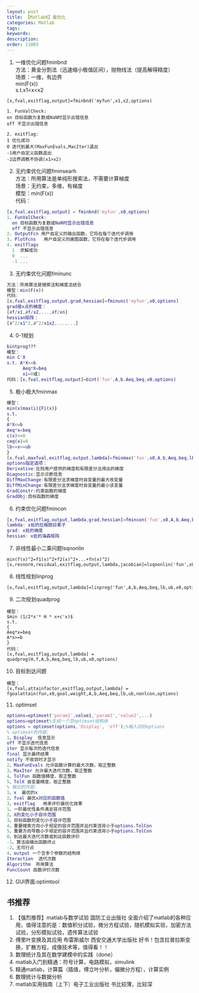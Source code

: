 ```yaml
---
layout: post
title: 【Matlab6】最优化
categories: Matlab
tags:
keywords:
description:
order: 11003
---
```




1. 一维优化问题fminbnd  
方法：黄金分割法（迅速缩小极值区间），抛物线法（提高解得精度）    
场景：一维，有边界   
min(F(x))  
s.t.x1<x<x2  
```
[x,fval,exitflag,output]=fminbnd('myfun',x1,x2,options)

1. FunValCheck:  
on 目标函数为复数或NaN时显示出错信息  
off 不显示出错信息

2. exitflag:
1 优化成功
0 迭代到最大(MaxFunEvals,MacIter)退出
-1用户自定义函数退出
-2边界调教不协调(x1>x2)
```
2. 无约束优化问题fminsearh  
方法：所用算法是单纯形搜索法，不需要计算梯度   
场景：无约束，多维，有梯度  
模型：min(F(x))  
代码：
```matlab
[x,fval,exitflag,output] = fminbnd('myfun',x0,options)
1. FunValCheck:
  on 目标函数为复数或NaN时显示出错信息
  off 不显示出错信息
2. OutputFcn 用户自定义的输出函数，它将在每个迭代步调用
3. PlotFcns   用户自定义的画图函数，它将在每个迭代步调用
4. exitflags  
  1  求解成功
  0  ...
  -1 ...
```
3. 无约束优化问题fminunc
```matlab
方法：所用算法是搜索法和梯度法结合
模型：min(F(x))
代码:
[x,fval,exitflag,output,grad,hessian]=fminunc('myfun',x0,options)
grad是x点的梯度：
[∂f/x1,∂f/x2,...,∂f/xn]
hessian矩阵：
[∂^2/x1^2,∂^2/x1x2,...,...]
```
4. 0-1规划
```matlab
bintprog???
模型：
min C'X
s.t. A*X<=b
      Aeq*X=beq
      xi=0或1
代码：[x,fval,exitflag,output]=bint('fun',A,b,Aeq,beq,x0,options)
```
5. 极小极大fminmax
```matlab
模型：
min(x)max(i){Fi(x)}
s.t.
{
A*X<=b
Aeq*x=beq
c(x)<=0
ceq(x)=0
lb<=x<=ub
}
[x,fval,maxfval,exitflag,output,lambda]=fminmax('fun',x0,A,b,Aeq,beq,lb,ub,nonlcon,options)
options指定选项：
Derivative:比较用户提供的梯度和有限差分法得出的梯度
Diagnostic:显示诊断信息
DiffMaxChange:有限差分法求梯度时自变量的最大改变量
DiffMinChange:有限差分法求梯度时自变量的最小该变量
GradConstr:约束函数的梯度
GradObj:目标函数的梯度
```
6. 约束优化问题fmincon
```matlab
[x,fval,exitflag,output,lambda,grad,hessian]=fmincon('fun',x0,A,b,Aeq,beq,lb,ub,nonlcon,options)
lambda: x处的拉格朗日乘子
grad: x处的梯度
hessian: x处的海森矩阵
```
7. 非线性最小二乘问题lsqnonlin
```
min(f(x)^2=f1(x)^2+f2(x)^2+...+fn(x)^2)
[x,resnorm,residual,exitflag,output,lambda,jacobian]=lsqnonlin('fun',x0,lb,ub,options)
```
8. 线性规划linprog
```
[x,fval,exitflag,output,lambda]=linprog('fun',A,b,Aeq,beq,lb,ub,x0,options)
```
9. 二次规划quadprog
```
模型：
$min (1/2*x'* H * x+c'x)$  
s.t.  
{  
Aeq*x=beq  
A*x>=b  
}  
代码：  
[x,fval,exitflag,output,lambda] = quadprog(H,f,A,b,Aeq,beq,lb,ub,x0,options)  
```
10. 目标到达问题
```
模型：  
[x,fval,attainfactor,exitflag,output,lambda] = fgoalattain(fun,x0,goal,weight,A,b,Aeq,beq,lb,ub,nonlcon,options)
```
11. optimset
```matlab
options=optimset('param1',value1,'param2','value2',...)
options=optimset%生成一个空optimset结构体
options = optimset(options,'Display', 'off');%输入旧的options
% optimset的内容:
1、Display  信息显示
off 不显示迭代信息
iter 显示每次的迭代信息
final 显示最终结果
notify 不收敛时才显示
2、MaxFunEvals 允许函数计算的最大次数，取正整数
3、MaxIter 允许最大迭代次数，取正整数
4、TolFun 函数值精度，取正整数
5、TolX 自变量精度，取正整数
% 输出的内容:
1、x  最优的x
2、fval 最优x对应的函数值
3、exitflag   用来评价最优化效果
1、一阶最优性条件满足容许范围
2、X的变化小于容许范围
3、目标函数的变化小于容许范围
4、重要搜索方向小于规定的容许范围并且约束违背小于options.TolCon
5、重要方向导数小于规定的容许范围并且约束违背小于options.TolCon
0、到达最大迭代次数或到达函数评价
-1、算法由输出函数终止
-2、无可行点
4、output 一个含多个参数的结构体
Iteraction  迭代次数
Algorithm  所用算法
FuncCount 函数评价次数
```
12. GUI界面:optimtool




## 书推荐

1. 【强烈推荐】matlab与数学试验 国防工业出版社
全面介绍了matlab的各种应用，值得注意的是：数值积分试验，微分方程试验，随机模拟实验，加密方法试验，分形模拟试验，遗传算法试验
2. 傅里叶变换及其应用    布雷斯威尔  西安交通大学出版社      好书！包含拉普拉斯变换，扩散方程，成像技术等，值得看！！
3. 数理统计及其在数学建模中的实践（done）
4. matlab入门到精通：符号计算，电路模拟，simulink
5. 精通matlab，计算篇（插值，傅立叶分析，偏微分方程），计算实例
6. 数理统计与数据分析
7. matlab实用指南（上下）电子工业出版社   书比较薄，比较深
